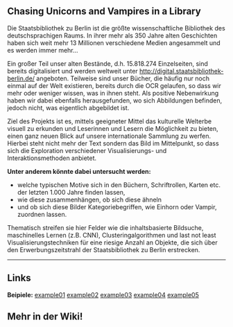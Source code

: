 ## Chasing Unicorns and Vampires in a Library

Die Staatsbibliothek zu Berlin ist die größte wissenschaftliche
Bibliothek des deutschsprachigen Raums. In ihrer mehr als 350 Jahre
alten Geschichten haben sich weit mehr 13 Millionen verschiedene Medien
angesammelt und es werden immer mehr...

Ein großer Teil unser alten Bestände, d.h. 15.818.274 Einzelseiten, sind
bereits digitalisiert und werden weltweit unter
http://digital.staatsbibliothek-berlin.de/ angeboten. Teilweise sind
unser Bücher, die häufig nur noch einmal auf der Welt existieren,
bereits durch die OCR gelaufen, so dass wir mehr oder weniger wissen,
was in ihnen steht. Als positive Nebenwirkung haben wir dabei ebenfalls
herausgefunden, wo sich Abbildungen befinden, jedoch nicht, was
eigentlich abgebildet ist.

Ziel des Projekts ist es, mittels geeigneter Mittel das kulturelle
Welterbe visuell zu erkunden und Leserinnen und Lesern die Möglichkeit
zu bieten, einen ganz neuen Blick auf unsere internationale Sammlung zu
werfen. Hierbei steht nicht mehr der Text sondern das Bild im
Mittelpunkt, so dass sich die Exploration verschiedener Visualisierungs-
und Interaktionsmethoden anbietet.

**Unter anderem könnte dabei untersucht werden:**

* welche typischen Motive sich in den Büchern, Schriftrollen,
    Karten etc. der letzten 1.000 Jahre finden lassen,
* wie diese zusammenhängen, ob sich diese ähneln
* und ob sich diese Bilder Kategoriebegriffen, wie Einhorn oder
    Vampir, zuordnen lassen.

Thematisch streifen sie hier Felder wie die inhaltsbasierte Bildsuche,
maschinelles Lernen (z.B. CNN), Clusteringalgorithmen und last not least
Visualisierungstechniken für eine riesige Anzahl an Objekte, die sich
über den Erwerbungszeitstrahl der Staatsbibliothek zu Berlin erstrecken.

---
## Links
**Beipiele:**
[example01](http://ngcs.staatsbibliothek-berlin.de/?action=metsImage&format=jpg&metsFile=PPN751257885&divID=PHYS_0231&width=1200)
[example02](http://ngcs.staatsbibliothek-berlin.de/?action=metsImage&format=jpg&metsFile=PPN626696453&divID=PHYS_0020&width=1200)
[example03](http://ngcs.staatsbibliothek-berlin.de/?action=metsImage&format=jpg&metsFile=PPN3308095777&divID=PHYS_0002&width=1200)
[example04](http://ngcs.staatsbibliothek-berlin.de/?action=metsImage&format=jpg&metsFile=PPN632170891&divID=PHYS_0293&width=1200)
[example05](http://ngcs.staatsbibliothek-berlin.de/?action=metsImage&format=jpg&metsFile=PPN644058722&divID=PHYS_0053&width=1200)


## Mehr in der Wiki!
